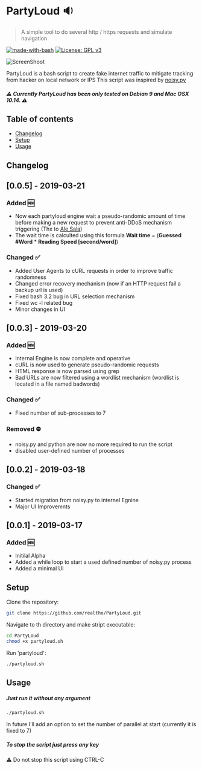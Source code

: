 # PartyLoud :sound:
> A simple tool to do several http / https requests and simulate navigation

[![made-with-bash](https://img.shields.io/badge/Made%20with-Bash-1f425f.svg)](https://www.gnu.org/software/bash/)
[![License: GPL v3](https://img.shields.io/badge/License-GPLv3-blue.svg)](https://www.gnu.org/licenses/gpl-3.0)

![ScreenShoot](https://i.imgur.com/cn1eEFs.png
)

PartyLoud is a bash script to create fake internet traffic
to mitigate tracking from hacker on local network or IPS
This script was inspired by [noisy.py](https://github.com/1tayH/noisy "noisy.py")

##### :warning: Currently PartyLoud has been only tested on Debian 9 and Mac OSX 10.14. :warning:

## Table of contents

* [Changelog](#changelog)
* [Setup](#setup)
* [Usage](#usage)

## Changelog

## [0.0.5] - 2019-03-21
### Added :new:
- Now each partyloud engine wait a pseudo-randomic amount of time before
making a new request to prevent anti-DDoS mechanism triggering (Thx to
[Ale Sala](https://www.instagram.com/ale.sala.97/ "Ale Sala"))
- The wait time is calculted using this formula **Wait time** =
(**Guessed #Word** * **Reading Speed [second/word]**)

### Changed :white_check_mark:
- Added User Agents to cURL requests in order to improve traffic
randomness
- Changed error recovery mechanism (now if an HTTP request fail a
backup url is used)
- Fixed bash 3.2 bug in URL selection mechanism
- Fixed wc -l related bug
- Minor changes in UI

## [0.0.3] - 2019-03-20
### Added :new:
- Internal Engine is now complete and operative
- cURL is now used to generate pseudo-randomic requests
- HTML response is now parsed using grep
- Bad URLs are now filtered using a wordlist mechanism
(wordlist is located in a file named badwords)

### Changed :white_check_mark:
- Fixed number of sub-processes to 7

### Removed :no_entry:
- noisy.py and python are now no more required to run the script
- disabled user-defined number of processes

## [0.0.2] - 2019-03-18
### Changed :white_check_mark:
- Started migration from noisy.py to internel Egnine
- Major UI Improvemnts

## [0.0.1] - 2019-03-17
### Added :new:
- Initilal Alpha
- Added a while loop to start a used defined number of noisy.py process
- Added a minimal UI

## Setup

Clone the repository:
```sh
git clone https://github.com/realtho/PartyLoud.git
```
Navigate to th directory and make stript executable:
```sh
cd PartyLoud
chmod +x partyloud.sh
```
Run 'partyloud':
```sh
./partyloud.sh
```

## Usage

##### Just run it without any argument

```sh
./partyloud.sh
```

In future I'll add an option to set the number of parallel at start
(currently it is fixed to 7)

##### To stop the script just press any key
:warning: Do not stop this script using CTRL-C
